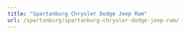 ```yaml
---
title: "Spartanburg Chrysler Dodge Jeep Ram"
url: /spartanburg/spartanburg-chrysler-dodge-jeep-ram/
---
```

